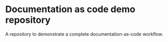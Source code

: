 # Documentation as code demo repository
A repository to demonstrate a complete documentation-as-code workflow.
